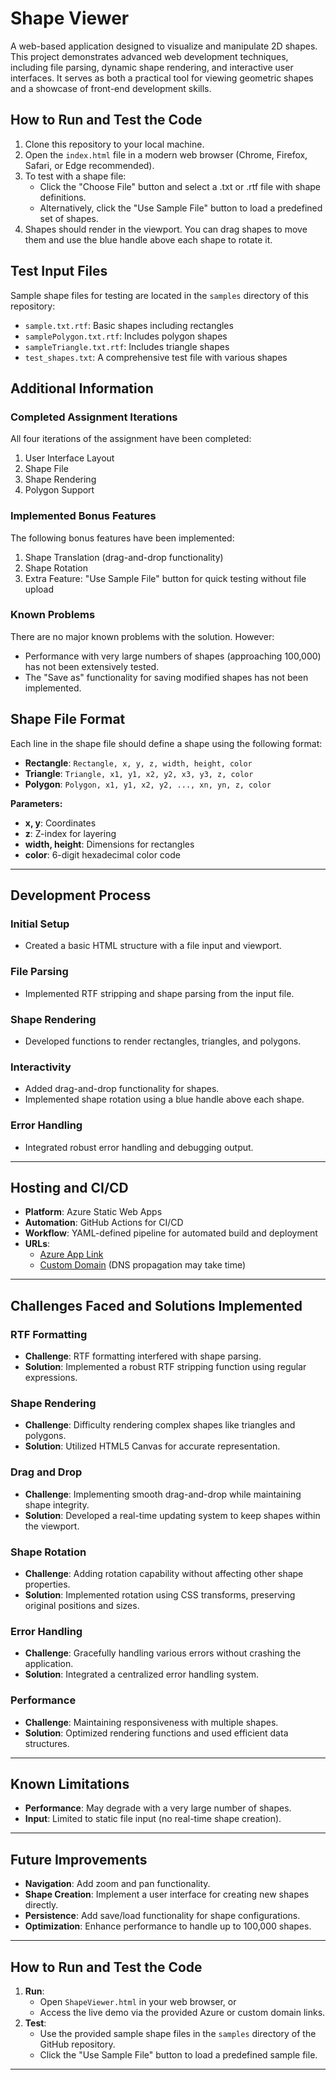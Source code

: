# Shape Viewer

A web-based application designed to visualize and manipulate 2D shapes. This project demonstrates advanced web development techniques, including file parsing, dynamic shape rendering, and interactive user interfaces. It serves as both a practical tool for viewing geometric shapes and a showcase of front-end development skills.

## How to Run and Test the Code

1. Clone this repository to your local machine.
2. Open the `index.html` file in a modern web browser (Chrome, Firefox, Safari, or Edge recommended).
3. To test with a shape file:
   - Click the "Choose File" button and select a .txt or .rtf file with shape definitions.
   - Alternatively, click the "Use Sample File" button to load a predefined set of shapes.
4. Shapes should render in the viewport. You can drag shapes to move them and use the blue handle above each shape to rotate it.

## Test Input Files

Sample shape files for testing are located in the `samples` directory of this repository:

- `sample.txt.rtf`: Basic shapes including rectangles
- `samplePolygon.txt.rtf`: Includes polygon shapes
- `sampleTriangle.txt.rtf`: Includes triangle shapes
- `test_shapes.txt`: A comprehensive test file with various shapes

## Additional Information

### Completed Assignment Iterations

All four iterations of the assignment have been completed:

1. User Interface Layout
2. Shape File
3. Shape Rendering
4. Polygon Support

### Implemented Bonus Features

The following bonus features have been implemented:

1. Shape Translation (drag-and-drop functionality)
2. Shape Rotation
3. Extra Feature: "Use Sample File" button for quick testing without file upload

### Known Problems

There are no major known problems with the solution. However:

- Performance with very large numbers of shapes (approaching 100,000) has not been extensively tested.
- The "Save as" functionality for saving modified shapes has not been implemented.

## Shape File Format

Each line in the shape file should define a shape using the following format:

- **Rectangle**: `Rectangle, x, y, z, width, height, color`
- **Triangle**: `Triangle, x1, y1, x2, y2, x3, y3, z, color`
- **Polygon**: `Polygon, x1, y1, x2, y2, ..., xn, yn, z, color`

**Parameters:**
- **x, y**: Coordinates
- **z**: Z-index for layering
- **width, height**: Dimensions for rectangles
- **color**: 6-digit hexadecimal color code

---

## Development Process

### Initial Setup
- Created a basic HTML structure with a file input and viewport.

### File Parsing
- Implemented RTF stripping and shape parsing from the input file.

### Shape Rendering
- Developed functions to render rectangles, triangles, and polygons.

### Interactivity
- Added drag-and-drop functionality for shapes.
- Implemented shape rotation using a blue handle above each shape.

### Error Handling
- Integrated robust error handling and debugging output.

---

## Hosting and CI/CD

- **Platform**: Azure Static Web Apps
- **Automation**: GitHub Actions for CI/CD
- **Workflow**: YAML-defined pipeline for automated build and deployment
- **URLs**: 
  - [Azure App Link](https://proud-island-0100d7510.5.azurestaticapps.net/)
  - [Custom Domain](https://shapeviewer.com) (DNS propagation may take time)

---

## Challenges Faced and Solutions Implemented

### RTF Formatting
- **Challenge**: RTF formatting interfered with shape parsing.
- **Solution**: Implemented a robust RTF stripping function using regular expressions.

### Shape Rendering
- **Challenge**: Difficulty rendering complex shapes like triangles and polygons.
- **Solution**: Utilized HTML5 Canvas for accurate representation.

### Drag and Drop
- **Challenge**: Implementing smooth drag-and-drop while maintaining shape integrity.
- **Solution**: Developed a real-time updating system to keep shapes within the viewport.

### Shape Rotation
- **Challenge**: Adding rotation capability without affecting other shape properties.
- **Solution**: Implemented rotation using CSS transforms, preserving original positions and sizes.

### Error Handling
- **Challenge**: Gracefully handling various errors without crashing the application.
- **Solution**: Integrated a centralized error handling system.

### Performance
- **Challenge**: Maintaining responsiveness with multiple shapes.
- **Solution**: Optimized rendering functions and used efficient data structures.

---

## Known Limitations

- **Performance**: May degrade with a very large number of shapes.
- **Input**: Limited to static file input (no real-time shape creation).

---

## Future Improvements

- **Navigation**: Add zoom and pan functionality.
- **Shape Creation**: Implement a user interface for creating new shapes directly.
- **Persistence**: Add save/load functionality for shape configurations.
- **Optimization**: Enhance performance to handle up to 100,000 shapes.

---

## How to Run and Test the Code

1. **Run**: 
   - Open `ShapeViewer.html` in your web browser, or
   - Access the live demo via the provided Azure or custom domain links.
2. **Test**: 
   - Use the provided sample shape files in the `samples` directory of the GitHub repository.
   - Click the "Use Sample File" button to load a predefined sample file.

---
